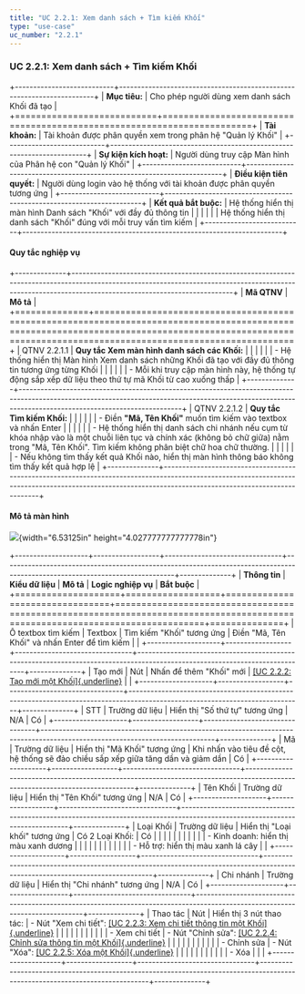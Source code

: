 ```yaml
---
title: "UC 2.2.1: Xem danh sách + Tìm kiếm Khối"
type: "use-case"
uc_number: "2.2.1"
---
```


### UC 2.2.1: Xem danh sách + Tìm kiếm Khối

+---------------------------+-----------------------------------------------------------------------+
| **Mục tiêu:**             | Cho phép người dùng xem danh sách Khối đã tạo                         |
+===========================+=======================================================================+
| **Tài khoản:**            | Tài khoản được phân quyền xem trong phân hệ "Quản lý Khối"            |
+---------------------------+-----------------------------------------------------------------------+
| **Sự kiện kích hoạt:**    | Người dùng truy cập Màn hình của Phân hệ con "Quản lý Khối"           |
+---------------------------+-----------------------------------------------------------------------+
| **Điều kiện tiên quyết:** | Người dùng login vào hệ thống với tài khoản được phân quyền tương ứng |
+---------------------------+-----------------------------------------------------------------------+
| **Kết quả bắt buộc:**     | Hệ thống hiển thị màn hình Danh sách "Khối" với đầy đủ thông tin      |
|                           |                                                                       |
|                           | Hệ thống hiển thị danh sách "Khối" đúng với mỗi truy vấn tìm kiếm     |
+---------------------------+-----------------------------------------------------------------------+

#### Quy tắc nghiệp vụ

+--------------+--------------------------------------------------------------------------------------------------------------------------------------------------------------------------------------------------------+
| **Mã QTNV**  | **Mô tả**                                                                                                                                                                                              |
+==============+========================================================================================================================================================================================================+
| QTNV 2.2.1.1 | **Quy tắc Xem màn hình danh sách các Khối:**                                                                                                                                                           |
|              |                                                                                                                                                                                                        |
|              | -   Hệ thống hiển thị Màn hình Xem danh sách những Khối đã tạo với đầy đủ thông tin tương ứng từng Khối                                                                                                |
|              |                                                                                                                                                                                                        |
|              |     -   Mỗi khi truy cập màn hình này, hệ thống tự động sắp xếp dữ liệu theo thứ tự mã Khối từ cao xuống thấp                                                                                          |
+--------------+--------------------------------------------------------------------------------------------------------------------------------------------------------------------------------------------------------+
| QTNV 2.2.1.2 | **Quy tắc Tìm kiếm Khối:**                                                                                                                                                                             |
|              |                                                                                                                                                                                                        |
|              | -   Điền **"Mã, Tên Khối"** muốn tìm kiếm vào textbox và nhấn Enter                                                                                                                                    |
|              |                                                                                                                                                                                                        |
|              |     -   Hệ thống hiển thị danh sách chi nhánh nếu cụm từ khóa nhập vào là một chuỗi liên tục và chính xác (không bỏ chữ giữa) nằm trong "Mã, Tên Khối". Tìm kiếm không phân biệt chữ hoa chữ thường.   |
|              |                                                                                                                                                                                                        |
|              |     -   Nếu không tìm thấy kết quả Khối nào, hiển thị màn hình thông báo không tìm thấy kết quả hợp lệ                                                                                                 |
+--------------+--------------------------------------------------------------------------------------------------------------------------------------------------------------------------------------------------------+

#### Mô tả màn hình

![](media/image82.png){width="6.53125in" height="4.027777777777778in"}

+--------------------+------------------+--------------------------------+-----------------------------------------------------------------------------------------------------------------------------+--------------+
| **Thông tin**      | **Kiểu dữ liệu** | **Mô tả**                      | **Logic nghiệp vụ**                                                                                                         | **Bắt buộc** |
+====================+==================+================================+=============================================================================================================================+==============+
| Ô textbox tìm kiếm | Textbox          | Tìm kiếm "Khối" tương ứng      | Điền "Mã, Tên Khối" và nhấn Enter để tìm kiếm                                                                               |              |
+--------------------+------------------+--------------------------------+-----------------------------------------------------------------------------------------------------------------------------+--------------+
| Tạo mới            | Nút              | Nhấn để thêm "Khối" mới        | [[UC 2.2.2: Tạo mới một Khối]{.underline}](#uc-2.2.2-tạo-mới-một-khối)                                                      |              |
+--------------------+------------------+--------------------------------+-----------------------------------------------------------------------------------------------------------------------------+--------------+
| STT                | Trường dữ liệu   | Hiển thị "Số thứ tự" tương ứng | N/A                                                                                                                         | Có           |
+--------------------+------------------+--------------------------------+-----------------------------------------------------------------------------------------------------------------------------+--------------+
| Mã                 | Trường dữ liệu   | Hiển thị "Mã Khối" tương ứng   | Khi nhấn vào tiêu đề cột, hệ thống sẽ đảo chiều sắp xếp giữa tăng dần và giảm dần                                           | Có           |
+--------------------+------------------+--------------------------------+-----------------------------------------------------------------------------------------------------------------------------+--------------+
| Tên Khối           | Trường dữ liệu   | Hiển thị "Tên Khối" tương ứng  | N/A                                                                                                                         | Có           |
+--------------------+------------------+--------------------------------+-----------------------------------------------------------------------------------------------------------------------------+--------------+
| Loại Khối          | Trường dữ liệu   | Hiển thị "Loại khối" tương ứng | Có 2 Loại Khối:                                                                                                             | Có           |
|                    |                  |                                |                                                                                                                             |              |
|                    |                  |                                | \- Kinh doanh: hiển thị màu xanh dương                                                                                      |              |
|                    |                  |                                |                                                                                                                             |              |
|                    |                  |                                | \- Hỗ trợ: hiển thị màu xanh lá cây                                                                                         |              |
+--------------------+------------------+--------------------------------+-----------------------------------------------------------------------------------------------------------------------------+--------------+
| Chi nhánh          | Trường dữ liệu   | Hiển thị "Chi nhánh" tương ứng | N/A                                                                                                                         | Có           |
+--------------------+------------------+--------------------------------+-----------------------------------------------------------------------------------------------------------------------------+--------------+
| Thao tác           | Nút              | Hiển thị 3 nút thao tác:       | \- Nút "Xem chi tiết": [[UC 2.2.3: Xem chi tiết thông tin một Khối]{.underline}](#uc-2.2.3-xem-chi-tiết-thông-tin-một-khối) |              |
|                    |                  |                                |                                                                                                                             |              |
|                    |                  | \- Xem chi tiết                | \- Nút "Chỉnh sửa": [[UC 2.2.4: Chỉnh sửa thông tin một Khối]{.underline}](#uc-2.2.4-chỉnh-sửa-thông-tin-một-khối)          |              |
|                    |                  |                                |                                                                                                                             |              |
|                    |                  | \- Chỉnh sửa                   | \- Nút "Xóa": [[UC 2.2.5: Xóa một Khối]{.underline}](#uc-2.2.5-xóa-một-khối)                                                |              |
|                    |                  |                                |                                                                                                                             |              |
|                    |                  | \- Xóa                         |                                                                                                                             |              |
+--------------------+------------------+--------------------------------+-----------------------------------------------------------------------------------------------------------------------------+--------------+
